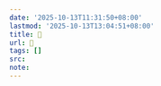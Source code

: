 ```yaml
---
date: '2025-10-13T11:31:50+08:00'
lastmod: '2025-10-13T13:04:51+08:00'
title: 󰪲
url: 󰪲
tags: []
src:
note:
---
```

